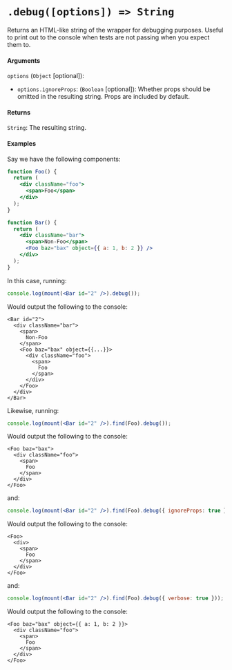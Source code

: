 # `.debug([options]) => String`

Returns an HTML-like string of the wrapper for debugging purposes. Useful to print out to the
console when tests are not passing when you expect them to.


#### Arguments

`options` (`Object` [optional]):
- `options.ignoreProps`: (`Boolean` [optional]): Whether props should be omitted in the resulting string. Props are included by default.

#### Returns

`String`: The resulting string.



#### Examples

Say we have the following components:
```jsx
function Foo() {
  return (
    <div className="foo">
      <span>Foo</span>
    </div>
  );
}

function Bar() {
  return (
    <div className="bar">
      <span>Non-Foo</span>
      <Foo baz="bax" object={{ a: 1, b: 2 }} />
    </div>
  );
}
```

In this case, running:
```jsx
console.log(mount(<Bar id="2" />).debug());
```

Would output the following to the console:
<!-- eslint-disable -->
```text
<Bar id="2">
  <div className="bar">
    <span>
      Non-Foo
    </span>
    <Foo baz="bax" object={{...}}>
      <div className="foo">
        <span>
          Foo
        </span>
      </div>
    </Foo>
  </div>
</Bar>
```

Likewise, running:

```jsx
console.log(mount(<Bar id="2" />).find(Foo).debug());
```
Would output the following to the console:
<!-- eslint-disable -->
```text
<Foo baz="bax">
  <div className="foo">
    <span>
      Foo
    </span>
  </div>
</Foo>
```
and:
```jsx
console.log(mount(<Bar id="2" />).find(Foo).debug({ ignoreProps: true }));
```
Would output the following to the console:
<!-- eslint-disable -->
```text
<Foo>
  <div>
    <span>
      Foo
    </span>
  </div>
</Foo>
```

and:
```jsx
console.log(mount(<Bar id="2" />).find(Foo).debug({ verbose: true }));
```
Would output the following to the console:
<!-- eslint-disable -->
```text
<Foo baz="bax" object={{ a: 1, b: 2 }}>
  <div className="foo">
    <span>
      Foo
    </span>
  </div>
</Foo>
```
